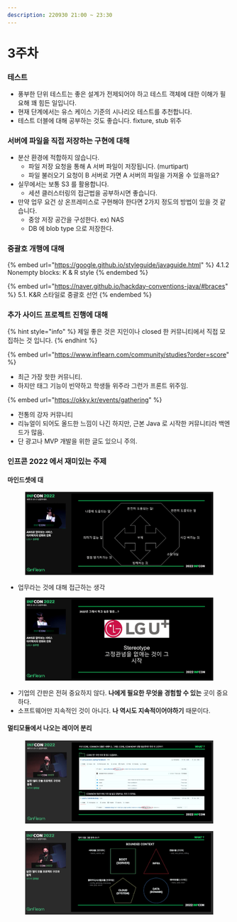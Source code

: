 ```yaml
---
description: 220930 21:00 ~ 23:30
---
```


# 3주차

### 테스트

* 풍부한 단위 테스트는 좋은 설계가 전제되어야 하고 테스트 객체에 대한 이해가 필요해 꽤 힘든 일입니다.
* 현재 단계에서는 유스 케이스 기준의 시나리오 테스트를 추천합니다.
* 테스트 더블에 대해 공부하는 것도 좋습니다. fixture, stub 위주



### 서버에 파일을 직접 저장하는 구현에 대해

* 분산 환경에 적합하지 않습니다.
  * 파일 저장 요청을 통해 A 서버 파일이 저장됩니다. (murtipart)
  * 파일 불러오기 요청이 B 서버로 가면 A 서버의 파일을 가져올 수 있을까요?
* 실무에서는 보통 S3 를 활용합니다.
  * 세션 클러스터링의 접근법을 공부하시면 좋습니다.
* 만약 업무 요건 상 온프레미스로 구현해야 한다면 2가지 정도의 방법이 있을 것 같습니다.
  * 중앙 저장 공간을 구성한다. ex) NAS
  * DB 에 blob type 으로 저장한다.&#x20;



### &#x20;중괄호 개행에 대해

{% embed url="https://google.github.io/styleguide/javaguide.html" %}
4.1.2 Nonempty blocks: K & R style
{% endembed %}

{% embed url="https://naver.github.io/hackday-conventions-java/#braces" %}
5.1. K\&R 스타일로 중괄호 선언
{% endembed %}



### 추가 사이드 프로젝트 진행에 대해

{% hint style="info" %}
제일 좋은 것은 지인이나 closed 한 커뮤니티에서 직접 모집하는 것 입니다.
{% endhint %}

{% embed url="https://www.inflearn.com/community/studies?order=score" %}

* 최근 가장 핫한 커뮤니티.
* 하지만 태그 기능이 빈약하고 학생들 위주라 그런가 프론트 위주임.

{% embed url="https://okky.kr/events/gathering" %}

* 전통의 강자 커뮤니티
* 리뉴얼이 되어도 올드한 느낌이 나긴 하지만, 근본 Java 로 시작한 커뮤니티라 백엔드가 많음.
* 단 광고나 MVP 개발을 위한 글도 있으니 주의.



### 인프콘 2022 에서 재미있는 주제

#### 마인드셋에 대

<figure><img src="../../.gitbook/assets/image (3).png" alt=""><figcaption></figcaption></figure>

* 업무라는 것에 대해 접근하는 생각

<figure><img src="../../.gitbook/assets/image.png" alt=""><figcaption></figcaption></figure>

* 기업의 간판은 전혀 중요하지 않다. **나에게 필요한 무엇을 경험할 수 있는** 곳이 중요하다.
* 소프트웨어만 지속적인 것이 아니다. **나 역시도 지속적이어야하기** 때문이다.

#### 멀티모듈에서 나오는 레이어 분리

<figure><img src="../../.gitbook/assets/image (16).png" alt=""><figcaption></figcaption></figure>

<figure><img src="../../.gitbook/assets/image (2).png" alt=""><figcaption></figcaption></figure>
